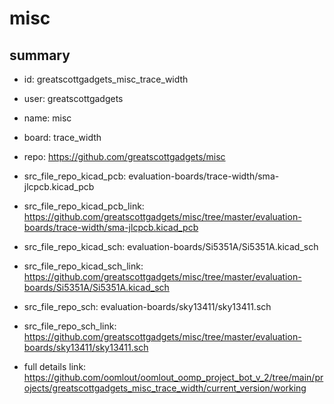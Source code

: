# misc
 
## summary 
* id: greatscottgadgets_misc_trace_width
* user: greatscottgadgets
* name: misc
* board: trace_width
* repo: https://github.com/greatscottgadgets/misc
* src_file_repo_kicad_pcb: evaluation-boards/trace-width/sma-jlcpcb.kicad_pcb
* src_file_repo_kicad_pcb_link: https://github.com/greatscottgadgets/misc/tree/master/evaluation-boards/trace-width/sma-jlcpcb.kicad_pcb
* src_file_repo_kicad_sch: evaluation-boards/Si5351A/Si5351A.kicad_sch
* src_file_repo_kicad_sch_link: https://github.com/greatscottgadgets/misc/tree/master/evaluation-boards/Si5351A/Si5351A.kicad_sch

* src_file_repo_sch: evaluation-boards/sky13411/sky13411.sch
* src_file_repo_sch_link: https://github.com/greatscottgadgets/misc/tree/master/evaluation-boards/sky13411/sky13411.sch
* full details link: https://github.com/oomlout/oomlout_oomp_project_bot_v_2/tree/main/projects/greatscottgadgets_misc_trace_width/current_version/working  






